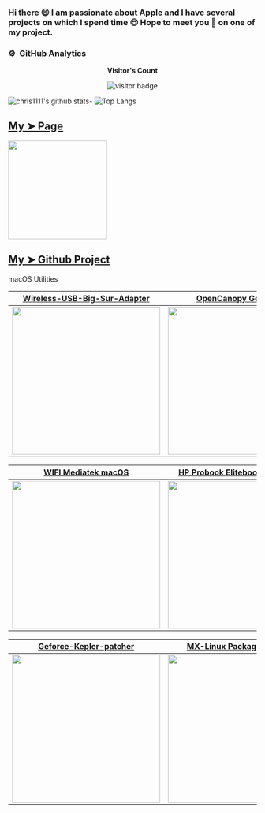 ### Hi there 😄 I am passionate about Apple and I have several projects on which I spend time 😎 Hope to meet you 🤝 on one of my project.

### ⚙️ &nbsp;GitHub Analytics
<p align="center"><b>Visitor's Count</b></p>
<p align="center"><img src="https://profile-counter.glitch.me/valnoxy/count.svg" alt="visitor badge"/></p>

![chris1111's github stats](https://github-readme-stats.vercel.app/api?username=chris1111&show_icons=true&theme=tokyonight)- ![Top Langs](https://github-readme-stats.vercel.app/api/top-langs/?username=chris1111&show_icons=true&theme=tokyonight)

[My ➤ Page](https://htmlpreview.github.io/?https://github.com/chris1111/chris1111/blob/master/My%20Github%20Page.html) 
-

<a href="https://github.com/chris1111?tab=repositories"><img src="https://user-images.githubusercontent.com/6248794/134265145-48b081e9-63aa-4def-acd9-a347c5f55f13.png" width="200px"></a>

[My ➤ Github Project](https://github.com/chris1111?tab=repositories)
-




macOS Utilities

[Wireless-USB-Big-Sur-Adapter](https://github.com/chris1111/Wireless-USB-Big-Sur-Adapter)|[OpenCanopy Generator](https://github.com/chris1111/OpenCanopy-Generator)|[Themes OpenCore](https://github.com/chris1111/My-Simple-OC-Themes)|[Command Line SnapShot Mounter](https://github.com/chris1111/Command-Line-SnapShot-Mounter)
-|-|-|-
<a href="https://github.com/chris1111/Wireless-USB-Big-Sur-Adapter"><img src="https://user-images.githubusercontent.com/6248794/140664934-ccf2af36-9070-4cf0-9386-f47d6589e992.png" width="300px"></a>|<a href="https://github.com/chris1111/OpenCanopy-Generator"><img src="https://user-images.githubusercontent.com/6248794/134259571-1106d642-2186-43ac-8ddd-f7e55f202dc2.png" width="300px"></a>|<a href="https://github.com/chris1111/My-Simple-OC-Themes"><img src="https://user-images.githubusercontent.com/6248794/134266464-e41a5347-cae6-46ed-b345-1170f4d82ecb.png" width="300px"></a>|<a href="https://github.com/chris1111/Command-Line-SnapShot-Mounter"><img src="https://user-images.githubusercontent.com/6248794/140523046-0c5728e0-a685-4d7b-9dfb-b5d4d53ef3d9.png" width="300px"></a>


[WIFI Mediatek macOS](https://github.com/chris1111/D-LinkUtility-Package)|[HP Probook Elitebook macOS OC](https://github.com/chris1111/HP-Probook-EliteBook-Package-Creator-OC)|[Apple Create Install Media](https://github.com/chris1111/Apple-Create-Install-Media)|[OpenCore Packager](https://github.com/chris1111/OpenCore-Packager)
-|-|-|-
<a href="https://github.com/chris1111/D-LinkUtility-Package"><img src="https://user-images.githubusercontent.com/6248794/134263644-2f5dfabc-70b6-465d-945a-714bc864a78a.png" width="300px"></a>|<a href="https://github.com/chris1111/HP-Probook-EliteBook-Package-Creator-OC"><img src="https://user-images.githubusercontent.com/6248794/134263740-5d36e8f1-1b8d-4c5c-97a7-b4dd65bcdedd.png" width="300px"></a>|<a href="https://github.com/chris1111/Apple-Create-Install-Media"><img src="https://user-images.githubusercontent.com/6248794/134263936-7eefccf3-899e-4247-8c11-de54147b66ad.png" width="300px"></a>|<a href="https://github.com/chris1111/OpenCore-Packager"><img src="https://user-images.githubusercontent.com/6248794/151093957-bc0dbeea-3acb-4da2-afb6-2b32229fb978.png" width="300px"></a>


  
[Geforce-Kepler-patcher](https://github.com/chris1111/Geforce-Kepler-patcher)|[MX-Linux Packager-macOS](https://github.com/chris1111/MX-Linux-Packager-macOS)|[OpenCore Config Validator](https://github.com/chris1111/HoRNDIS)|[Patch HD 4000 Monterey](https://github.com/chris1111/Patch-HD4000-Monterey)
-|-|-|-
<a href="https://github.com/chris1111/Geforce-Kepler-patcher"><img src="https://user-images.githubusercontent.com/6248794/135184021-50ba192b-223c-420d-ba1b-f31aedec7b90.png" width="300px"></a>|<a href="https://github.com/chris1111/MX-Linux-Packager-macOS"><img src="https://user-images.githubusercontent.com/6248794/148548233-b697754f-2c98-44eb-b768-21573332dd50.png" width="300px"></a>|<a href="https://github.com/chris1111/Config-Validator"><img src="https://user-images.githubusercontent.com/6248794/146655491-4f3d2374-67fd-4623-95ad-7a0d2b024fc8.png" width="300px"></a>|<a href="https://github.com/chris1111/Patch-HD4000-Monterey"><img src="https://user-images.githubusercontent.com/6248794/134258717-5b7fd4cb-39dd-4621-87ed-6b738ffbc5e4.png" width="300px"></a>
